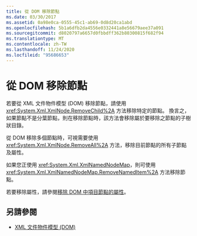 ```yaml
---
title: 從 DOM 移除節點
ms.date: 03/30/2017
ms.assetid: 0a98e0ca-0555-45c1-ab69-0d8d20ca1abd
ms.openlocfilehash: 5b1a6dfb2da4556e0332441a8e56679aee37a091
ms.sourcegitcommit: d8020797a6657d0fbbdff362b80300815f682f94
ms.translationtype: MT
ms.contentlocale: zh-TW
ms.lasthandoff: 11/24/2020
ms.locfileid: "95686653"
---
```

# <a name="removing-nodes-from-the-dom"></a>從 DOM 移除節點

若要從 XML 文件物件模型 (DOM) 移除節點，請使用 <xref:System.Xml.XmlNode.RemoveChild%2A> 方法移除特定的節點。 換言之，如果節點不是分葉節點，則在移除節點時，該方法會移除屬於要移除之節點的子樹狀目錄。  
  
 從 DOM 移除多個節點時，可視需要使用 <xref:System.Xml.XmlNode.RemoveAll%2A> 方法，移除目前節點的所有子節點及屬性。  
  
 如果您正使用 <xref:System.Xml.XmlNamedNodeMap>，則可使用 <xref:System.Xml.XmlNamedNodeMap.RemoveNamedItem%2A> 方法移除節點。  
  
 若要移除屬性，請參閱[移除 DOM 中項目節點的屬性](removing-attributes-from-an-element-node-in-the-dom.md)。  
  
## <a name="see-also"></a>另請參閱

- [XML 文件物件模型 (DOM)](xml-document-object-model-dom.md)
